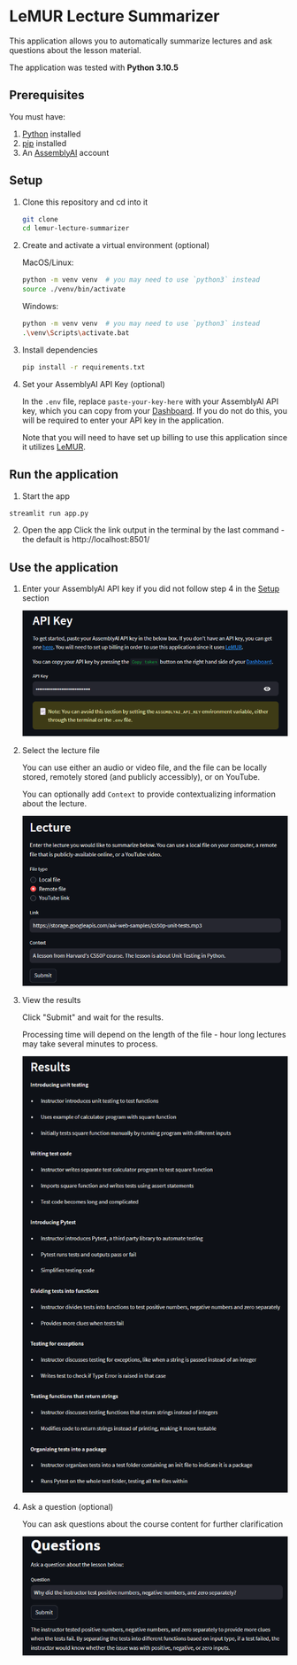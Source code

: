 # LeMUR Lecture Summarizer

This application allows you to automatically summarize lectures and ask questions about the lesson material.

The application was tested with **Python 3.10.5**

## Prerequisites
You must have:
1. [Python](https://www.python.org/) installed
2. [pip](https://pip.pypa.io/en/stable/installation/) installed
3. An [AssemblyAI](https://www.assemblyai.com/dashboard/signup) account

## Setup

1. Clone this repository and cd into it
    ```bash
    git clone 
    cd lemur-lecture-summarizer
    ```

2. Create and activate a virtual environment (optional)

    MacOS/Linux:
    ```bash
    python -m venv venv  # you may need to use `python3` instead
    source ./venv/bin/activate
    ```

    Windows:
    ```bash
    python -m venv venv  # you may need to use `python3` instead
    .\venv\Scripts\activate.bat
    ```

3. Install dependencies
    ```bash
    pip install -r requirements.txt
    ```

4. Set your AssemblyAI API Key (optional)

    In the `.env` file, replace `paste-your-key-here` with your AssemblyAI API key, which you can copy from your [Dashboard](https://www.assemblyai.com/dashboard/login). If you do not do this, you will be required to enter your API key in the application.

    Note that you will need to have set up billing to use this application since it utilizes [LeMUR](https://www.assemblyai.com/blog/lemur/).

## Run the application

1. Start the app
```bash
streamlit run app.py
```

2. Open the app
Click the link output in the terminal by the last command - the default is http://localhost:8501/

## Use the application

1. Enter your AssemblyAI API key if you did not follow step 4 in the [Setup](#setup) section

    ![Entering your API key](images/api_key.png)

2. Select the lecture file

    You can use either an audio or video file, and the file can be locally stored, remotely stored (and publicly accessibly), or on YouTube.

    You can optionally add `Context` to provide contextualizing information about the lecture.

    ![Selecting a lecture file](images/file_selection.png)

3. View the results

    Click "Submit" and wait for the results.

    Processing time will depend on the length of the file - hour long lectures may take several minutes to process.

    ![Viewing the results](images/results.png)

4. Ask a question (optional)

    You can ask questions about the course content for further clarification

    ![Asking a question](images/question_answer.png)